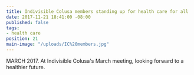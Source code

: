 ```yaml
---
title: Indivisible Colusa members standing up for health care for all
date: 2017-11-21 18:41:00 -08:00
published: false
tags:
- health care
position: 21
main-image: "/uploads/IC%20members.jpg"
---
```


MARCH 2017. At Indivisible Colusa's March meeting, looking forward to a healthier future. 